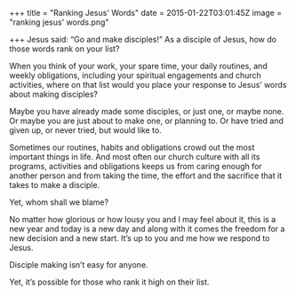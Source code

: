 +++
title = "Ranking Jesus' Words"
date = 2015-01-22T03:01:45Z
image = "ranking jesus' words.png"

+++
Jesus said: “Go and make disciples!” As a disciple of Jesus, how do those words rank on your list?

When you think of your work, your spare time, your daily routines, and weekly obligations, including your spiritual engagements and church activities, where on that list would you place your response to Jesus’ words about making disciples?

Maybe you have already made some disciples, or just one, or maybe none. Or maybe you are just about to make one, or planning to. Or have tried and given up, or never tried, but would like to.

Sometimes our routines, habits and obligations crowd out the most important things in life. And most often our church culture with all its programs, activities and obligations keeps us from caring enough for another person and from taking the time, the effort and the sacrifice that it takes to make a disciple.

Yet, whom shall we blame?

No matter how glorious or how lousy you and I may feel about it, this is a new year and today is a new day and along with it comes the freedom for a new decision and a new start. It’s up to you and me how we respond to Jesus.

Disciple making isn’t easy for anyone.

Yet, it’s possible for those who rank it high on their list.
